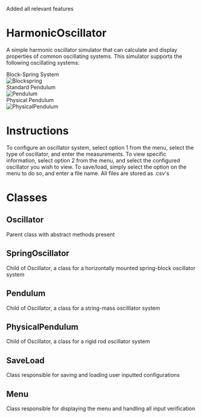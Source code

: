 Added all relevant features

# HarmonicOscillator
A simple harmonic oscillator simulator that can calculate and display properties of common oscillating systems.
This simulator supports the following oscillating systems: 

Block-Spring System  
![Blockspring](https://i.imgur.com/FVq620j.png)  
Standard Pendulum  
![Pendulum](https://i.imgur.com/NEgyLOL.png)  
Physical Pendulum  
![PhysicalPendulum](https://i.imgur.com/BJJJbvM.png)  

# Instructions
To configure an oscillator system, select option 1 from the menu, select the type of oscillator, and enter the measurements.
To view specific information, select option 2 from the menu, and select the configured oscillator you wish to view. 
To save/load, simply select the option on the menu to do so, and enter a file name. All files are stored as .csv's 

# Classes
## Oscillator
Parent class with abstract methods present

## SpringOscillator
Child of Oscillator, a class for a horizontally mounted spring-block oscillator system

## Pendulum
Child of Oscillator, a class for a string-mass oscilllator system

## PhysicalPendulum
Child of Oscillator, a class for a rigid rod oscillator system

## SaveLoad
Class responsible for saving and loading user inputted configurations

## Menu
Class responsible for displaying the menu and handling all input verification
